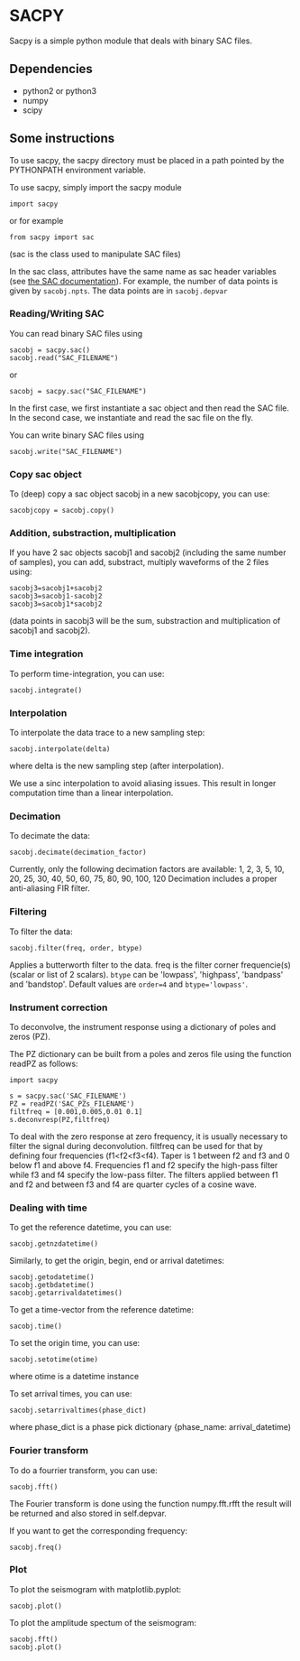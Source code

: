 
# SACPY

Sacpy is a simple python module that deals with binary SAC files.


## Dependencies
- python2 or python3
- numpy
- scipy

## Some instructions
To use sacpy, the sacpy directory must be placed in a path pointed by the PYTHONPATH environment variable.

To use sacpy, simply import the sacpy module
```
import sacpy
```
or for example
```
from sacpy import sac
```
(sac is the class used to manipulate SAC files)

In the sac class, attributes have the same name as sac header variables (see [the SAC documentation](http://ds.iris.edu/files/sac-manual/manual/file_format.html)). For example, the number of data points is given by `sacobj.npts`. The data points are in `sacobj.depvar`

### Reading/Writing SAC 
You can read binary SAC files using
```
sacobj = sacpy.sac()
sacobj.read("SAC_FILENAME")
```
or
```
sacobj = sacpy.sac("SAC_FILENAME")
```
In the first case, we first instantiate a sac object and then read the SAC file. In the second case, we instantiate and read the sac file on the fly. 

You can write binary SAC files using
```
sacobj.write("SAC_FILENAME")
```

### Copy sac object
To (deep) copy a sac object sacobj in a new sacobjcopy, you can use:
```
sacobjcopy = sacobj.copy()
```

### Addition, substraction, multiplication
If you have 2 sac objects sacobj1 and sacobj2 (including the same number of samples), you can add, substract, multiply waveforms of the 2 files using:
```
sacobj3=sacobj1+sacobj2
sacobj3=sacobj1-sacobj2
sacobj3=sacobj1*sacobj2
```
(data points in sacobj3 will be the sum, substraction and multiplication of sacobj1 and sacobj2). 

### Time integration
To perform time-integration, you can use:
```
sacobj.integrate()
```

### Interpolation
To interpolate the data trace to a new sampling step:
```
sacobj.interpolate(delta)
```
where delta is the new sampling step (after interpolation).

We use a sinc interpolation to avoid aliasing issues. This result in longer computation time than a linear interpolation.

### Decimation
To decimate the data:
```
sacobj.decimate(decimation_factor)
```
Currently, only the following decimation factors are available:
1, 2, 3, 5, 10, 20, 25, 30, 40, 50, 60, 75, 80, 90, 100, 120
Decimation includes a proper anti-aliasing FIR filter.

### Filtering
To filter the data:
```
sacobj.filter(freq, order, btype)
```
Applies a butterworth filter to the data. freq is the filter corner frequencie(s) (scalar or list of 2 scalars).
`btype` can be 'lowpass', 'highpass', 'bandpass' and 'bandstop'. Default values are `order=4` and `btype='lowpass'`.

### Instrument correction
To deconvolve, the instrument response using a dictionary of poles and zeros (PZ). 

The PZ dictionary can be built from a poles and zeros file using the function readPZ as follows:
```
import sacpy

s = sacpy.sac('SAC_FILENAME') 
PZ = readPZ('SAC_PZs_FILENAME')
filtfreq = [0.001,0.005,0.01 0.1]
s.deconvresp(PZ,filtfreq)
```
To deal with the zero response at zero frequency, it is usually necessary to filter the signal during deconvolution.
filtfreq can be used for that by defining four frequencies (f1<f2<f3<f4). Taper is 1 between f2 and f3 and 0 below f1 
and above f4.  Frequencies f1 and f2 specify the high-pass filter while f3 and f4 specify the low-pass filter. 
The filters applied between f1 and f2 and between f3 and f4 are quarter cycles of a cosine wave.


### Dealing with time
To get the reference datetime, you can use:
```
sacobj.getnzdatetime()
```
Similarly, to get the origin, begin, end or arrival datetimes:
```
sacobj.getodatetime()
sacobj.getbdatetime()
sacobj.getarrivaldatetimes()
```

To get a time-vector from the reference datetime:
```
sacobj.time()
```

To set the origin time, you can use:
```
sacobj.setotime(otime)
```
where otime is a datetime instance


To set arrival times, you can use:
```
sacobj.setarrivaltimes(phase_dict)
```
where phase_dict is a phase pick dictionary {phase_name: arrival_datetime)

### Fourier transform
To do a fourrier transform, you can use:
```
sacobj.fft()
```
The Fourier transform is done using the function numpy.fft.rfft
the result will be returned and also stored in self.depvar. 

If you want to get the corresponding frequency:
```
sacobj.freq()
```

### Plot
To plot the seismogram with matplotlib.pyplot:
```
sacobj.plot()
```

To plot the amplitude spectum of the seismogram:
```
sacobj.fft()
sacobj.plot()
```
